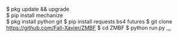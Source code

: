 $ pkg update && upgrade  
$ pip install mechanize  
$ pkg install python git
$ pip install requests bs4 futures
$ git clone https://github.com/Fall-Xavier/ZMBF
$ cd ZMBF
$ python run.py
,,,
